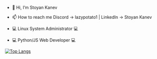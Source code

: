 - 👋 Hi, I’m Stoyan Kanev
- 📫 How to reach me Discord -> lazypotato1 | LinkedIn -> Stoyan Kanev 

- 💻 Linux System Administrator 💻
- 💻 Python/JS Web Developer 💻
<!---
LazyPotato02/LazyPotato02 is a ✨ special ✨ repository because its `README.md` (this file) appears on your GitHub profile.
You can click the Preview link to take a look at your changes.
--->
[![Top Langs](https://github-readme-stats.vercel.app/api/top-langs/?username=LazyPotato02)](https://github.com/LazyPotato02/github-readme-stats)
